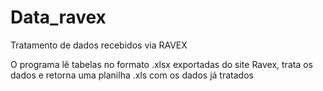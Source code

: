 # Data_ravex
Tratamento de dados recebidos via RAVEX

O programa lê tabelas no formato .xlsx exportadas do site Ravex, trata os dados e retorna uma planilha .xls com os dados já tratados
